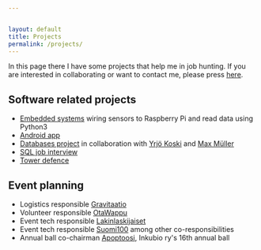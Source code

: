 ```yaml
---


layout: default
title: Projects
permalink: /projects/
---
```

In this page there I have some projects that help me in job hunting.
If you are interested in collaborating or want to contact me, please press [here](/Contact).

## Software related projects
* [Embedded systems](https://github.com/vieteri/raspirockingboat) wiring sensors to Raspberry Pi and read data using Python3
* [Android app](https://github.com/vieteri/androidstudio)
* [Databases project](https://github.com/maxmulleraarne/Databases_project) in collaboration with [Yrjö Koski](https://www.linkedin.com/in/ykoski/) and [Max Müller](https://www.linkedin.com/in/max-m%C3%BCller-7983ab1a1/)
* [SQL job interview](https://github.com/vieteri/SQL_codingchallenge)
* [Tower defence](https://github.com/vieteri/Tornipeli)


## Event planning

* Logistics responsible [Gravitaatio](https://www.facebook.com/events/800613536753416)
* Volunteer responsible [OtaWappu](https://www.facebook.com/events/1136348819844984)
* Event tech responsible [Lakinlaskijaiset](https://www.facebook.com/events/510382145977848) 
* Event tech responsible [Suomi100](https://www.facebook.com/events/178397319370814) among other co-responsibilities
* Annual ball co-chairman [Apoptoosi](https://www.facebook.com/events/172814070798013), Inkubio ry's 16th annual ball

